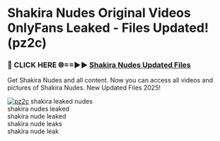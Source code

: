 # Shakira Nudes Original Videos 0nlyFans Leaked - Files Updated! (pz2c)

<h3>🔴 CLICK HERE 🌐==►► <a href="https://tinyurl.com/yc6ubb5a" rel="nofollow">Shakira Nudes Updated Files</a></h3>

Get Shakira Nudes and all content. Now you can access all videos and pictures of Shakira Nudes. New Updated Files 2025!

[![pz2c](https://i.imgur.com/7eu0CRL.gif)](https://tinyurl.com/yc6ubb5a)
shakira leaked nudes<br>
shakira nudes leaked<br>
shakira nude leaked<br>
shakira nude leaks<br>
shakira nude leak